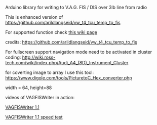 Arduino library for writing to V.A.G. FIS / DIS over 3lb line from radio

This is enhanced version of https://github.com/arildlangseid/vw_t4_tcu_temp_to_fis

For supported function check <a href="https://github.com/tomaskovacik/VAGFISWriter/wiki/Supported-functions">this wiki page</a>

credits: https://github.com/arildlangseid/vw_t4_tcu_temp_to_fis

For fullscreen support navigation mode need to be activated in cluster coding: http://wiki.ross-tech.com/wiki/index.php/Audi_A4_(8D)_Instrument_Cluster

for coverting image to array I use this tool: https://www.digole.com/tools/PicturetoC_Hex_converter.php


width = 64, height=88 



videos of VAGFISWriter in action:

[VAGFISWriter 1.1](https://odysee.com/@tomaskovacik:9/vagfiswriter-1-1:8?r=Hhrweg5Vp56SqqmmcDxn3QPq9fvHPz8H)

[VAGFISWriter 1.1 speed test](https://odysee.com/@tomaskovacik:9/vagfiswriter-1-1-speed-test:a?r=Hhrweg5Vp56SqqmmcDxn3QPq9fvHPz8H)


